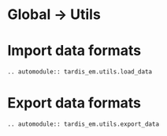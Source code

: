 # Global -> Utils
# Import data formats
```{eval-rst}
.. automodule:: tardis_em.utils.load_data
```

# Export data formats
```{eval-rst}
.. automodule:: tardis_em.utils.export_data
```
